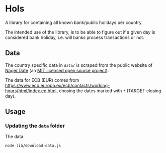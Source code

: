 # Hols

A library for containing all known bank/public holidays per country.

The intended use of the library, is to be able to figure out if a given day is considered bank holiday, i.e. will banks process transactions or not.

## Data

The country specific data in `data/` is scraped from the public website of [Nager.Date][0] (an [MIT licensed open source project][1]).

The data for ECB (EUR) comes from https://www.ecb.europa.eu/ecb/contacts/working-hours/html/index.en.html, chosing the dates marked with `*` (TARGET closing day).

## Usage

### Updating the `data` folder

The data

```sh
node lib/download-data.js
```

[0]: https://date.nager.at/
[1]: https://github.com/nager/Nager.Date
